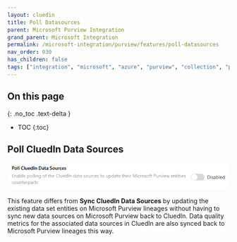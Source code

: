 ```yaml
---
layout: cluedin
title: Poll Datasources
parent: Microsoft Purview Integration
grand_parent: Microsoft Integration
permalink: /microsoft-integration/purview/features/poll-datasources
nav_order: 030
has_children: false
tags: ["integration", "microsoft", "azure", "purview", "collection", "poll", "datasources"]
---
```

## On this page
{: .no_toc .text-delta }
- TOC
{:toc}


## Poll CluedIn Data Sources

![Settings Poll Datasources](../media/settings-poll-datasources.png)

This feature differs from **Sync CluedIn Data Sources** by updating the existing data set entities on Microsoft Purview lineages without having to sync new data sources on Microsoft Purview back to CluedIn. Data quality metrics for the associated data sources in CluedIn are also synced back to Microsoft Purview lineages this way.

